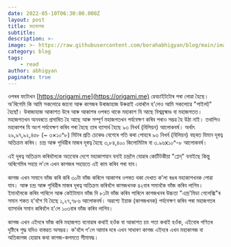 ```yaml
---
date: 2022-05-10T06:30:00.000Z 
layout: post 
title: মহাকাগজ 
subtitle: 
description: >- 
image: >- https://raw.githubusercontent.com/borahabhigyan/blog/main/images/valley-fold-2-min.jpeg 
category: blog 
tags:  
    - read 
author: abhigyan 
paginate: true 
---
```

ওপৰৰ ফটোখন [https://origami.me](https://origami.me) ৱেবচাইটটোৰ পৰা লোৱা হৈছে। অ'ৰিগেমি কি আমি সকলোৱে জানো আৰু কাগজৰ উৰাজাহাজ উৰুৱাই এবাৰলৈ হ'লেও আমি সকলোৱে "পাইলট্" হৈছোঁ। উৰাজাহাজ আকাশত উৰে আৰু আকাশৰ ওপৰত থাকে মহাকাশ যি আছে বিশ্বব্ৰহ্মাণ্ড বা মহাজগতত।
মহাজগতখন অনবৰতে প্ৰসাৰিত হৈ আছে আৰু সম্পূৰ্ণ মহাজগতখন পৰ্যবেক্ষণ কৰিব পৰাও সম্ভৱ হৈ উঠা নাই। তথাপিও মহাকাশৰ যি অংশ পৰ্যবেক্ষণ কৰিব পৰা হৈছে তাৰ ব্যাসাৰ্ধ হৈছে ৯৩ নিখৰ্ব (বিলিয়ন) আলোকবৰ্ষ। অৰ্থাৎ  ২৯,৯৭,৯২,৪৫৮ (~ ৩×১০^৮) মিটাৰ প্ৰতি চেকেণ্ড বেগেৰে গতি কৰা পোহৰে ৯৩ নিখৰ্ব (বিলিয়ন) বছৰত যিমান দূৰত্ব অতিক্ৰম কৰিব। চন্দ্ৰ আৰু পৃথিৱীৰ মাজৰ দূৰত্ব হৈছে ৩,৮৪,৪০০ কিলোমিটাৰ বা ৩.৯৬x১০^-৮ আলোকবৰ্ষ।

এই দূৰত্ব অতিক্ৰম কৰিবলৈকে অতবোৰ দেশে মহাকাশযান বনাই চন্দ্ৰলৈ যোৱাৰ কোটিটকীয়া "প্লেন্" বনাইছে কিন্তু অৰিগেমিৰ সহায় ল'লে এখন কাগজৰ সহায়তে এই কাম কৰিব পৰা যাব। 

কাগজ এখন সমানে ভাঁজ কৰি কৰি ৩০টা ভাঁজ কৰিলে আকাশৰ ওপৰত থকা দেখাত ক'লা ৰঙৰ মহাকাশখনক পোৱা যাব। আৰু চন্দ্ৰ আৰু পৃথিৱীৰ মাজৰ দূৰত্ব অতিক্ৰম কৰিবলৈ কাগজখনক ৪২বাৰ সমানকৈ ভাঁজ কৰিব লাগিব। 
ইমানলৈকে কৰিব পাৰিলে আৰু কেইটামান ভাঁজ দি  ৮১টা ভাঁজ কৰিব পাৰিলে কাগজখনৰ উচ্চতা "এন্দ্ৰ'মিডা গেলেক্সি"ৰ সমান শকত হ'বগৈ যি হৈছে ১,২৭,৭৮৬ আলোকবর্ষ। 
অৱশ্যে ইয়াক (কাগজখনক) পৰ্যবেক্ষণ কৰিব পৰা মহাজগতৰ ব্যাসাৰ্ধৰ সমান কৰিবলৈ হ'লে ১০৩বাৰ ভাঁজ কৰিব লাগিব।

কাগজ এখন এইদৰে ভাঁজ কৰি মহাজগত বনোৱাৰ কথাই হওঁক বা আকাশত চাং পতা কথাই হওঁক, এইবোৰ গণিতৰ দৃষ্টিৰে শুদ্ধ যদিও বাস্তৱত অসম্ভৱ। ক'বলৈ গ'লে আমাৰ দৰে এখন সাধাৰণ কাগজ এইদৰে এখন মহাকাগজ বা অতিকাগজ হোৱাৰ কথা কাগজ-কলমতে সীমাবদ্ধ।
